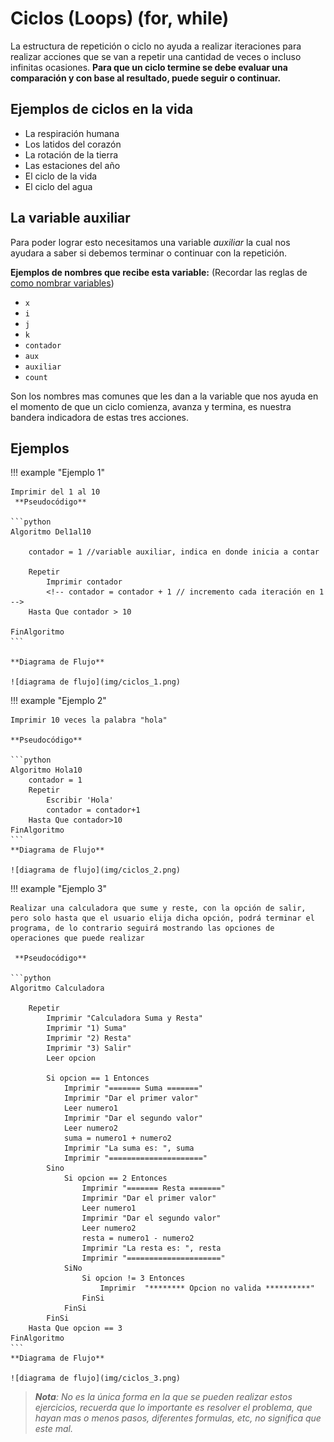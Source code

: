 # Ciclos (Loops) (for, while)

La estructura de repetición o ciclo no ayuda a realizar iteraciones para realizar acciones que se van a repetir una cantidad de veces o incluso infinitas ocasiones. 
**Para que un ciclo termine se debe evaluar una comparación y con base al resultado, puede seguir o continuar.**

## Ejemplos de ciclos en la vida

- La respiración humana
- Los latidos del corazón
- La rotación de la tierra
- Las estaciones del año
- El ciclo de la vida
- El ciclo del agua

## La variable auxiliar 

Para poder lograr esto necesitamos una variable *auxiliar* la cual nos ayudara a saber si debemos terminar o continuar con la repetición.

**Ejemplos de nombres que recibe esta variable:** (Recordar las reglas de [como nombrar variables](03_Variables#c%C3%B3mo-nombrar-una-variable))

- `x`
- `i`
- `j`
- `k`
- `contador`
- `aux`
- `auxiliar`
- `count`

Son los nombres mas comunes que les dan a la variable que nos ayuda en el momento de que un ciclo comienza, avanza y termina, es nuestra bandera indicadora de estas tres acciones.

## Ejemplos 

!!! example "Ejemplo 1"
    
    Imprimir del 1 al 10
     **Pseudocódigo**
    
    ```python
    Algoritmo Del1al10
        
        contador = 1 //variable auxiliar, indica en donde inicia a contar
        
        Repetir
            Imprimir contador
            <!-- contador = contador + 1 // incremento cada iteración en 1 -->
        Hasta Que contador > 10
        
    FinAlgoritmo
    ```

    **Diagrama de Flujo**

    ![diagrama de flujo](img/ciclos_1.png)

    

!!! example "Ejemplo 2"
    
    Imprimir 10 veces la palabra "hola"

    **Pseudocódigo**
    
    ```python
    Algoritmo Hola10
        contador = 1
        Repetir
            Escribir 'Hola'
            contador = contador+1
        Hasta Que contador>10
    FinAlgoritmo
    ```
    **Diagrama de Flujo**

    ![diagrama de flujo](img/ciclos_2.png)

!!! example "Ejemplo 3"
    
    Realizar una calculadora que sume y reste, con la opción de salir, pero solo hasta que el usuario elija dicha opción, podrá terminar el programa, de lo contrario seguirá mostrando las opciones de operaciones que puede realizar

     **Pseudocódigo**
    
    ```python
    Algoritmo Calculadora
		
        Repetir
            Imprimir "Calculadora Suma y Resta"
            Imprimir "1) Suma"
            Imprimir "2) Resta"
            Imprimir "3) Salir"
            Leer opcion
            
            Si opcion == 1 Entonces
                Imprimir "======= Suma ======="
                Imprimir "Dar el primer valor"
                Leer numero1
                Imprimir "Dar el segundo valor"
                Leer numero2
                suma = numero1 + numero2
                Imprimir "La suma es: ", suma
                Imprimir "====================="
            Sino 
                Si opcion == 2 Entonces
                    Imprimir "======= Resta ======="
                    Imprimir "Dar el primer valor"
                    Leer numero1
                    Imprimir "Dar el segundo valor"
                    Leer numero2
                    resta = numero1 - numero2
                    Imprimir "La resta es: ", resta
                    Imprimir "====================="
                SiNo
                    Si opcion != 3 Entonces
                        Imprimir  "******** Opcion no valida **********"
                    FinSi
                FinSi
            FinSi
        Hasta Que opcion == 3
    FinAlgoritmo
    ```
    **Diagrama de Flujo**

    ![diagrama de flujo](img/ciclos_3.png)

> _**Nota**: No es la única forma en la que se pueden realizar estos ejercicios, recuerda que lo importante es resolver el problema, que hayan mas o menos pasos, diferentes formulas, etc, no significa que este mal._